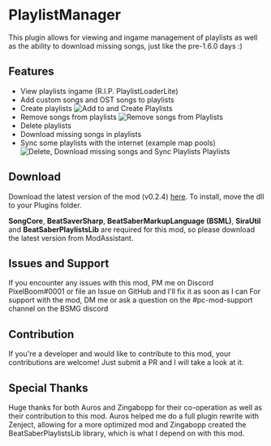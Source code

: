 # PlaylistManager
This plugin allows for viewing and ingame management of playlists as well as the ability to download missing songs, just like the pre-1.6.0 days :)

## Features
- View playlists ingame (R.I.P. PlaylistLoaderLite)
- Add custom songs and OST songs to playlists
- Create playlists
![Add to and Create Playlists](https://github.com/rithik-b/PlaylistManager/blob/master/img/add.gif?raw=true)
- Remove songs from playlists
![Remove songs from Playlists](https://github.com/rithik-b/PlaylistManager/blob/master/img/remove.gif?raw=true)
- Delete playlists
- Download missing songs in playlists
- Sync some playlists with the internet (example map pools)
![Delete, Download missing songs and Sync Playlists Playlists](https://github.com/rithik-b/PlaylistManager/blob/master/img/view.png?raw=true)

## Download
Download the latest version of the mod (v0.2.4) [here](https://github.com/rithik-b/PlaylistManager/releases/tag/0.2.4 "here").
To install, move the dll to your Plugins folder.

**SongCore**, **BeatSaverSharp**, **BeatSaberMarkupLanguage (BSML)**, **SiraUtil** and **BeatSaberPlaylistsLib** are required for this mod, so please download the latest version from ModAssistant.

## Issues and Support
If you encounter any issues with this mod, PM me on Discord PixelBoom#0001 or file an Issue on GitHub and I'll fix it as soon as I can For support with the mod, DM me or ask a question on the #pc-mod-support channel on the BSMG discord

## Contribution
If you're a developer and would like to contribute to this mod, your contributions are welcome! Just submit a PR and I will take a look at it.

## Special Thanks
Huge thanks for both Auros and Zingabopp for their co-operation as well as their contribution to this mod.
Auros helped me do a full plugin rewrite with Zenject, allowing for a more optimized mod and Zingabopp created the BeatSaberPlaylistsLib library, which is what I depend on with this mod.
